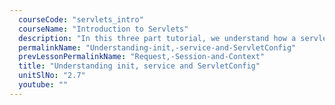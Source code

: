 ```yaml
---
  courseCode: "servlets_intro"
  courseName: "Introduction to Servlets"
  description: "In this three part tutorial, we understand how a servlet is initialized, the methods that get called and the objects used on initialization and execution."
  permalinkName: "Understanding-init,-service-and-ServletConfig"
  prevLessonPermalinkName: "Request,-Session-and-Context"
  title: "Understanding init, service and ServletConfig"
  unitSlNo: "2.7"
  youtube: ""
---
```

